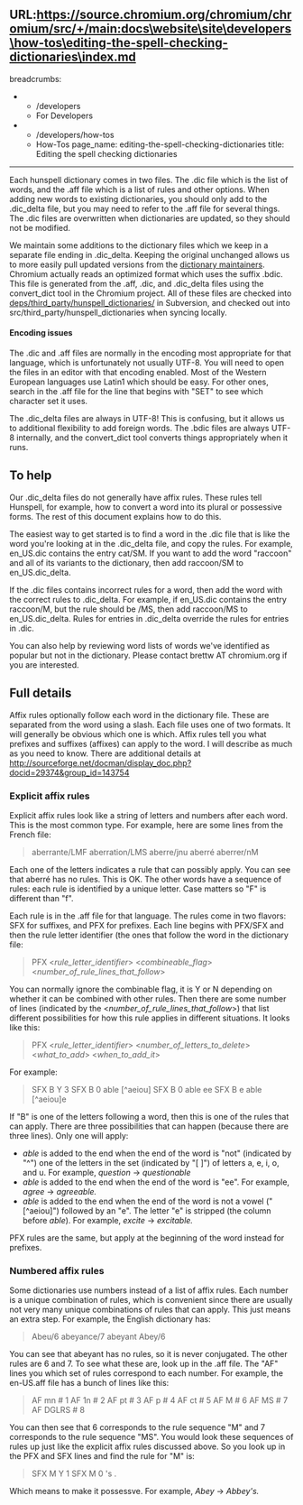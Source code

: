 URL:https://source.chromium.org/chromium/chromium/src/+/main:docs\website\site\developers\how-tos\editing-the-spell-checking-dictionaries\index.md
---
breadcrumbs:
- - /developers
  - For Developers
- - /developers/how-tos
  - How-Tos
page_name: editing-the-spell-checking-dictionaries
title: Editing the spell checking dictionaries
---

Each hunspell dictionary comes in two files. The .dic file which is the list of
words, and the .aff file which is a list of rules and other options. When adding
new words to existing dictionaries, you should only add to the .dic_delta file,
but you may need to refer to the .aff file for several things. The .dic files
are overwritten when dictionaries are updated, so they should not be modified.

We maintain some additions to the dictionary files which we keep in a separate
file ending in .dic_delta. Keeping the original unchanged allows us to more
easily pull updated versions from the [dictionary
maintainers](http://lingucomponent.openoffice.org/). Chromium actually reads an
optimized format which uses the suffix .bdic. This file is generated from the
.aff, .dic, and .dic_delta files using the convert_dict tool in the Chromium
project. All of these files are checked into
[deps/third_party/hunspell_dictionaries/](http://src.chromium.org/viewvc/chrome/trunk/deps/third_party/hunspell_dictionaries/)
in Subversion, and checked out into src/third_party/hunspell_dictionaries when
syncing locally.

#### Encoding issues

The .dic and .aff files are normally in the encoding most appropriate for that
language, which is unfortunately not usually UTF-8. You will need to open the
files in an editor with that encoding enabled. Most of the Western European
languages use Latin1 which should be easy. For other ones, search in the .aff
file for the line that begins with "SET" to see which character set it uses.

The .dic_delta files are always in UTF-8! This is confusing, but it allows us to
additional flexibility to add foreign words. The .bdic files are always UTF-8
internally, and the convert_dict tool converts things appropriately when it
runs.

## To help

Our .dic_delta files do not generally have affix rules. These rules tell
Hunspell, for example, how to convert a word into its plural or possessive
forms. The rest of this document explains how to do this.

The easiest way to get started is to find a word in the .dic file that is like
the word you're looking at in the .dic_delta file, and copy the rules. For
example, en_US.dic contains the entry cat/SM. If you want to add the word
"raccoon" and all of its variants to the dictionary, then add raccoon/SM to
en_US.dic_delta.

If the .dic files contains incorrect rules for a word, then add the word with
the correct rules to .dic_delta. For example, if en_US.dic contains the entry
raccoon/M, but the rule should be /MS, then add raccoon/MS to en_US.dic_delta.
Rules for entries in .dic_delta override the rules for entries in .dic.

You can also help by reviewing word lists of words we've identified as popular
but not in the dictionary. Please contact brettw AT chromium.org if you are
interested.

## Full details

Affix rules optionally follow each word in the dictionary file. These are
separated from the word using a slash. Each file uses one of two formats. It
will generally be obvious which one is which. Affix rules tell you what prefixes
and suffixes (affixes) can apply to the word. I will describe as much as you
need to know. There are additional details at
<http://sourceforge.net/docman/display_doc.php?docid=29374&group_id=143754>

### Explicit affix rules

Explicit affix rules look like a string of letters and numbers after each word.
This is the most common type. For example, here are some lines from the French
file:

> aberrante/LMF
> aberration/LMS
> aberre/jnu
> aberré
> aberrer/nM

Each one of the letters indicates a rule that can possibly apply. You can see
that aberré has no rules. This is OK. The other words have a sequence of rules:
each rule is identified by a unique letter. Case matters so "F" is different
than "f".

Each rule is in the .aff file for that language. The rules come in two flavors:
SFX for suffixes, and PFX for prefixes. Each line begins with PFX/SFX and then
the rule letter identifier (the ones that follow the word in the dictionary
file:

> PFX &lt;*rule_letter_identifier*&gt; &lt;*combineable_flag*&gt;
> &lt;*number_of_rule_lines_that_follow*&gt;

You can normally ignore the combinable flag, it is Y or N depending on whether
it can be combined with other rules. Then there are some number of lines
(indicated by the &lt;*number_of_rule_lines_that_follow*&gt;) that list
different possibilities for how this rule applies in different situations. It
looks like this:

> PFX &lt;*rule_letter_identifier*&gt; &lt;*number_of_letters_to_delete*&gt;
> &lt;*what_to_add*&gt; &lt;*when_to_add_it*&gt;

For example:

> SFX B Y 3
> SFX B 0 able \[^aeiou\]
> SFX B 0 able ee
> SFX B e able \[^aeiou\]e

If "B" is one of the letters following a word, then this is one of the rules
that can apply. There are three possibilities that can happen (because there are
three lines). Only one will apply:

*   *able* is added to the end when the end of the word is "not"
            (indicated by "^") one of the letters in the set (indicated by "\[
            \]") of letters a, e, i, o, and u. For example, *question* →
            *questionable*
*   *able* is added to the end when the end of the word is "ee". For
            example, *agree* → *agreeable.*
*   *able* is added to the end when the end of the word is not a vowel
            ("\[^aeiou\]") followed by an "e". The letter "e" is stripped (the
            column before *able*). For example, *excite* → *excitable.*

PFX rules are the same, but apply at the beginning of the word instead for
prefixes.

### Numbered affix rules

Some dictionaries use numbers instead of a list of affix rules. Each number is a
unique combination of rules, which is convenient since there are usually not
very many unique combinations of rules that can apply. This just means an extra
step. For example, the English dictionary has:

> Abeu/6
> abeyance/7
> abeyant
> Abey/6

You can see that abeyant has no rules, so it is never conjugated. The other
rules are 6 and 7. To see what these are, look up in the .aff file. The "AF"
lines you which set of rules correspond to each number. For example, the
en-US.aff file has a bunch of lines like this:

> AF mn # 1
> AF 1n # 2
> AF pt # 3
> AF p # 4
> AF ct # 5
> AF M # 6
> AF MS # 7
> AF DGLRS # 8

You can then see that 6 corresponds to the rule sequence "M" and 7 corresponds
to the rule sequence "MS". You would look these sequences of rules up just like
the explicit affix rules discussed above. So you look up in the PFX and SFX
lines and find the rule for "M" is:

> SFX M Y 1
> SFX M 0 's .

Which means to make it possessve. For example, *Abey* → *Abbey's.*
